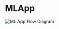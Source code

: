 # MLApp




![ML App Flow Diagram](https://user-images.githubusercontent.com/58584559/119109082-7e061a80-ba3e-11eb-9055-d3faa74cf2ee.png)
